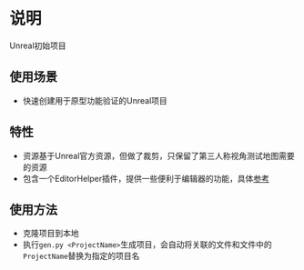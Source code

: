 # 说明

Unreal初始项目

## 使用场景

* 快速创建用于原型功能验证的Unreal项目

## 特性

* 资源基于Unreal官方资源，但做了裁剪，只保留了第三人称视角测试地图需要的资源
* 包含一个EditorHelper插件，提供一些便利于编辑器的功能，具体[参考](Plugins/EditorHelper/README.md)

## 使用方法

* 克隆项目到本地
* 执行`gen.py <ProjectName>`生成项目，会自动将关联的文件和文件中的`ProjectName`替换为指定的项目名

